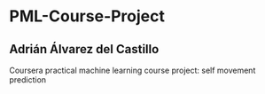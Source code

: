 # PML-Course-Project
## Adrián Álvarez del Castillo
Coursera practical machine learning course project: self movement prediction
